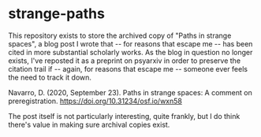 
# strange-paths

This repository exists to store the archived copy of "Paths in strange spaces", a blog post I wrote that -- for reasons that escape me -- has been cited in more substantial scholarly works. As the blog in question no longer exists, I've reposted it as a preprint on psyarxiv in order to preserve the citation trail if -- again, for reasons that escape me -- someone ever feels the need to track it down. 

Navarro, D. (2020, September 23). Paths in strange spaces: A comment on preregistration. https://doi.org/10.31234/osf.io/wxn58

The post itself is not particularly interesting, quite frankly, but I do think there's value in making sure archival copies exist. 
